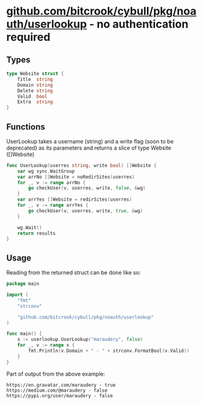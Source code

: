 # [github.com/bitcrook/cybull/pkg/noauth/userlookup](https://github.com/bitcrook/cybull/tree/main/pkg/noauth/userlookup) - no authentication required


## Types

``` go
type Website struct {
	Title  string
	Domain string
	Delete string
	Valid  bool
	Extra  string
}
```

## Functions


UserLookup takes a username (string) and a write flag (soon to be deprecated) as its parameters and returns a slice of type Website ([]Website)
``` go
func UserLookup(userres string, write bool) []Website {
	var wg sync.WaitGroup
	var arrNo []Website = noRedirSites(userres)
	for _, v := range arrNo {
		go checkUser(v, userres, write, false, &wg)
	}
	var arrYes []Website = redirSites(userres)
	for _, v := range arrYes {
		go checkUser(v, userres, write, true, &wg)
	}

	wg.Wait()
	return results
}
```

## Usage

Reading from the returned struct can be done like so:
``` go
package main

import (
	"fmt"
	"strconv"

	"github.com/bitcrook/cybull/pkg/noauth/userlookup"
)

func main() {
	x := userlookup.UserLookup("maraudery", false)
	for _, v := range x {
		fmt.Println(v.Domain + " - " + strconv.FormatBool(v.Valid))
	}
}
```
Part of output from the above example:
```
https://en.gravatar.com/maraudery - true
https://medium.com/@maraudery - false
https://pypi.org/user/maraudery - false
```